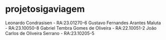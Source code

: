 # projetosigaviagem
Leonardo Condrasisen - RA:23.01270-6
Gustavo Fernandes Arantes Maluta - RA:23.10050-8
Gabriel Tembra Gomes de Oliveira - RA:22.10051-2
João Carlos de Oliveira Serrano - RA:23.10205-5